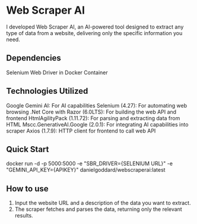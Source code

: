 # Web Scraper AI
I developed Web Scraper AI, an AI-powered tool designed to extract any type of data from a website, delivering only the specific information you need.

## Dependencies
Selenium Web Driver in Docker Container

## Technologies Utilized
Google Gemini AI: For AI capabilities
Selenium (4.27): For automating web browsing
.Net Core with Razor (6.0LTS): For building the web API and frontend
HtmlAgilityPack (1.11.72): For parsing and extracting data from HTML
Mscc.GenerativeAI.Google (2.0.1): For integrating AI capabilities into scraper
Axios (1.7.9): HTTP client for frontend to call web API

## Quick Start
docker run -d -p 5000:5000 -e "SBR_DRIVER={SELENIUM URL}" -e "GEMINI_API_KEY={APIKEY}" danielgoddard/webscraperai:latest

## How to use
1. Input the website URL and a description of the data you want to extract.
2. The scraper fetches and parses the data, returning only the relevant results.